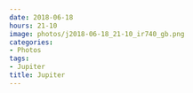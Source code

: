 ```yaml
---
date: 2018-06-18
hours: 21-10
image: photos/j2018-06-18_21-10_ir740_gb.png
categories: 
- Photos 
tags: 
- Jupiter 
title: Jupiter
---
```

